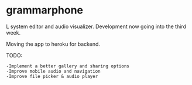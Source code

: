 grammarphone 
============

L system editor and audio visualizer. Development now going into the third week. 

Moving the app to heroku for backend.

TODO:
	
	-Implement a better gallery and sharing options
	-Improve mobile audio and navigation
	-Improve file picker & audio player
	

